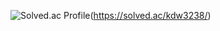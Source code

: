 ![Solved.ac Profile](http://mazassumnida.wtf/api/v2/generate_badge?boj=kdw3238)(https://solved.ac/kdw3238/)
